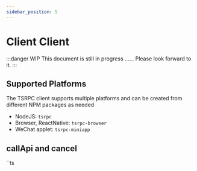 ```yaml
---
sidebar_position: 5
---
```


# Client Client

:::danger WIP
This document is still in progress ...... Please look forward to it.
:::

## Supported Platforms

The TSRPC client supports multiple platforms and can be created from different NPM packages as needed

- NodeJS: `tsrpc`
- Browser, ReactNative: `tsrpc-browser`
- WeChat applet: `tsrpc-miniapp`

## callApi and cancel

``ts

```

```
